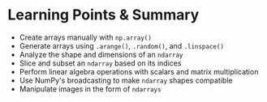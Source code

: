 # Learning Points & Summary

- Create arrays manually with `np.array()`
- Generate arrays using `.arange()`, `.random()`, and `.linspace()`
- Analyze the shape and dimensions of an `ndarray`
- Slice and subset an `ndarray` based on its indices
- Perform linear algebra operations with scalars and matrix multiplication
- Use NumPy's broadcasting to make `ndarray` shapes compatible
- Manipulate images in the form of `ndarrays`
